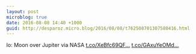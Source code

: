 ```yaml
---
layout: post
microblog: true
date: 2016-08-08 14:40 +1000
guid: http://desparoz.micro.blog/2016/08/08/t762508701307580416.html
---
```

Io: Moon over Jupiter  via NASA [t.co/XeBfc69QF...](https://t.co/XeBfc69QFZ) [t.co/GAxuYeOMd...](https://t.co/GAxuYeOMdN)
